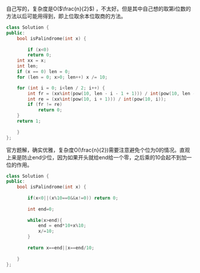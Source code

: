 自己写的，复杂度是O($\frac{n}{2}$)
，不太好。但是其中自己想的取第i位数的方法以后可能用得到，即上位取余本位取商的方法。
```cpp
class Solution {
public:
    bool isPalindrome(int x) {
        
        if (x<0)
		return 0;
	int xx = x;
	int len;
	if (x == 0) len = 0;
	for (len = 0; x>0; len++) x /= 10;

	for (int i = 0; i<len / 2; i++) {
		int fr = (xx%int(pow(10, len - i - 1 + 1))) / int(pow(10, len - i - 1));
		int re = (xx%int(pow(10, i + 1))) / int(pow(10, i));
		if (fr != re)
			return 0;
	}
	return 1;
            
    }
};
```
官方题解，确实优雅，复杂度O(\frac{n}{2})需要注意避免个位为0的情况。直观上来是防止end少位，因为如果开头就给end给一个零，之后乘的10会起不到加一位的作用。
```cpp
class Solution {
public:
    bool isPalindrome(int x) {
        
        if(x<0||(x%10==0&&x!=0)) return 0;
        
        int end=0;
        
        while(x>end){
            end = end*10+x%10;
            x/=10;
        }
        
        return x==end||x==end/10;
        
    }
};
```
